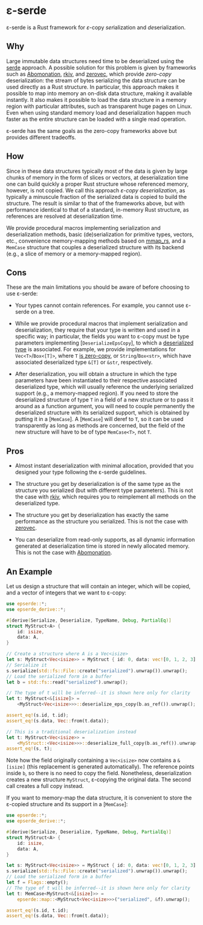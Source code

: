 # ε-serde

ε-serde is a Rust framework for *ε*-copy *ser*ialization and *de*serialization.

## Why

Large immutable data structures need time to be deserialized using the [serde](https://serde.rs/)
approach. A possible solution for this problem is given by frameworks such as 
[Abomonation](https://crates.io/crates/abomonation), [rkiv](https://crates.io/crates/rkyv/), and
[zerovec](https://crates.io/crates/zerovec), which provide *zero-copy* deserialization:
the stream of bytes serializing the data structure can be used directly as a Rust structure.
In particular, this approach makes it possible
to map into memory an on-disk data structure, making it available instantly.
It also makes it possible to load the data structure in a memory region with
particular attributes, such as transparent huge pages on Linux. Even when 
using standard memory load and deserialization happen much
faster as the entire structure can be loaded with a single read operation.

ε-serde has the same goals as the zero-copy frameworks above but provides different tradeoffs.

## How

Since in these data structures typically 
most of the data is given by large chunks of memory in the form of slices or vectors,
at deserialization time one can build quickly a proper Rust structure whose referenced
memory, however, is not copied. We call this approach *ε-copy deserialization*, as
typically a minuscule fraction of the serialized data is copied to build the structure.
The result is similar to that of the frameworks above, but with performance identical to 
that of a standard, in-memory Rust structure, as references are resolved at deserialization
time.

We provide procedural macros implementing serialization and deserialization methods,
basic (de)serialization for primitive types, vectors, etc.,
convenience memory-mapping methods based on [mmap_rs](https://crates.io/crates/mmap-rs), 
and a `MemCase` structure that couples a deserialized structure with its backend 
(e.g., a slice of memory or a memory-mapped region).

## Cons

These are the main limitations you should be aware of before choosing to use ε-serde:

- Your types cannot contain references. For example, you cannot use ε-serde on a tree.

- While we provide procedural macros that implement serialization and deserialization, 
they require that your type is written and used in a specific way; in particular, 
the fields you want to ε-copy must be type parameters implementing
[`DeserializeEpsCopy`], to which a [deserialized type](`DeserializeEpsCopyInner::DeserType`) is associated.
For example, we provide implementations for
`Vec<T>`/`Box<[T]>`, where `T` [is zero-copy](`IsZeroCopy`), or `String`/`Box<str>`, which have 
associated deserialized type `&[T]` or `&str`, respectively.

- After deserialization, you will obtain a structure in which the type parameters
have been instantiated to their respective associated deserialized type, which will usually reference the underlying
serialized support (e.g., a memory-mapped region). If you need to store
the deserialized structure of type `T` in a field of a new structure or to pass it
around as a function argument,
you will need to couple permanently the deserialized structure with its serialized
support, which is obtained by putting it in a [`MemCase`]. A [`MemCase`] will
deref to `T`, so it can be used transparently as long as methods are 
concerned, but the field of the new structure will have to be of type `MemCase<T>`,
not `T`.

## Pros

- Almost instant deserialization with minimal allocation, provided that you designed
your type following the ε-serde guidelines.

- The structure you get by deserialization is of the same type as the structure
you serialized (but with different type parameters).
This is not the case with [rkiv](https://crates.io/crates/rkyv/),
which requires you to reimplement all methods on the deserialized type.

- The structure you get by deserialization has exactly the same performance as
the structure you serialized. This is not the case with
[zerovec](https://crates.io/crates/zerovec).

- You can deserialize from read-only supports, as all dynamic information generated at
deserialization time is stored in newly allocated memory. This is not the case with
[Abomonation](https://crates.io/crates/abomonation).

## An Example

Let us design a structure that will contain an integer,
which will be copied, and a vector of integers that we want to ε-copy:
```rust
use epserde::*;
use epserde_derive::*;

#[derive(Serialize, Deserialize, TypeName, Debug, PartialEq)]
struct MyStruct<A> {
    id: isize,
    data: A,
}

// Create a structure where A is a Vec<isize>
let s: MyStruct<Vec<isize>> = MyStruct { id: 0, data: vec![0, 1, 2, 3] };
// Serialize it
s.serialize(std::fs::File::create("serialized").unwrap()).unwrap();
// Load the serialized form in a buffer
let b = std::fs::read("serialized").unwrap();

// The type of t will be inferred--it is shown here only for clarity
let t: MyStruct<&[isize]> = 
    <MyStruct<Vec<isize>>>::deserialize_eps_copy(b.as_ref()).unwrap();

assert_eq!(s.id, t.id);
assert_eq!(s.data, Vec::from(t.data));

// This is a traditional deserialization instead
let t: MyStruct<Vec<isize>> = 
    <MyStruct::<Vec<isize>>>::deserialize_full_copy(b.as_ref()).unwrap();
assert_eq!(s, t);
```
Note how the field originally containing a `Vec<isize>` now contains a `&[isize]` (this 
replacement is generated automatically). The reference points inside `b`, so there is 
no need to copy the field. Nonetheless, deserialization creates a new structure `MyStruct`,
ε-copying the original data. The second call creates a full copy instead.

If you want to memory-map the data structure, it is convenient to store the ε-copied structure
and its support in a [`MemCase`]:
```rust
use epserde::*;
use epserde_derive::*;

#[derive(Serialize, Deserialize, TypeName, Debug, PartialEq)]
struct MyStruct<A> {
    id: isize,
    data: A,
}

let s: MyStruct<Vec<isize>> = MyStruct { id: 0, data: vec![0, 1, 2, 3] };
s.serialize(std::fs::File::create("serialized").unwrap()).unwrap();
// Load the serialized form in a buffer
let f = Flags::empty();
// The type of t will be inferred--it is shown here only for clarity
let t: MemCase<MyStruct<&[isize]>> = 
    epserde::map::<MyStruct<Vec<isize>>>("serialized", &f).unwrap();

assert_eq!(s.id, t.id);
assert_eq!(s.data, Vec::from(t.data));
```

